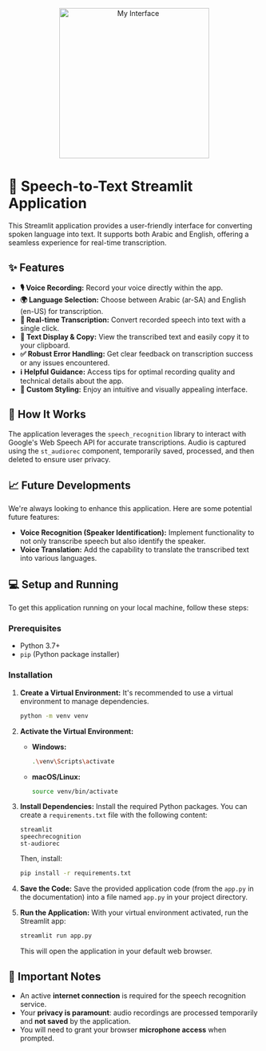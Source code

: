 <p align="center">
   <img src="images/The_interface.png" width="300" alt="My Interface">
</p>   

# 🎤 Speech-to-Text Streamlit Application

This Streamlit application provides a user-friendly interface for converting spoken language into text. It supports both Arabic and English, offering a seamless experience for real-time transcription.

## ✨ Features

* **🎙️ Voice Recording:** Record your voice directly within the app.
* **🌍 Language Selection:** Choose between Arabic (ar-SA) and English (en-US) for transcription.
* **🔄 Real-time Transcription:** Convert recorded speech into text with a single click.
* **📝 Text Display & Copy:** View the transcribed text and easily copy it to your clipboard.
* **✅ Robust Error Handling:** Get clear feedback on transcription success or any issues encountered.
* **ℹ️ Helpful Guidance:** Access tips for optimal recording quality and technical details about the app.
* **🎨 Custom Styling:** Enjoy an intuitive and visually appealing interface.

## 🚀 How It Works

The application leverages the `speech_recognition` library to interact with Google's Web Speech API for accurate transcriptions. Audio is captured using the `st_audiorec` component, temporarily saved, processed, and then deleted to ensure user privacy.

## 📈 Future Developments

We're always looking to enhance this application. Here are some potential future features:

* **Voice Recognition (Speaker Identification):** Implement functionality to not only transcribe speech but also identify the speaker.
* **Voice Translation:** Add the capability to translate the transcribed text into various languages.

## 💻 Setup and Running

To get this application running on your local machine, follow these steps:

### Prerequisites

* Python 3.7+
* `pip` (Python package installer)

### Installation

1.  **Create a Virtual Environment:**
    It's recommended to use a virtual environment to manage dependencies.
    ```bash
    python -m venv venv
    ```

2.  **Activate the Virtual Environment:**
    * **Windows:**
        ```bash
        .\venv\Scripts\activate
        ```
    * **macOS/Linux:**
        ```bash
        source venv/bin/activate
        ```

3.  **Install Dependencies:**
    Install the required Python packages. You can create a `requirements.txt` file with the following content:
    ```
    streamlit
    speechrecognition
    st-audiorec
    ```
    Then, install:
    ```bash
    pip install -r requirements.txt
    ```
    

4.  **Save the Code:**
    Save the provided application code (from the `app.py` in the documentation) into a file named `app.py` in your project directory.

5.  **Run the Application:**
    With your virtual environment activated, run the Streamlit app:
    ```bash
    streamlit run app.py
    ```
    This will open the application in your default web browser.

## 🛑 Important Notes

* An active **internet connection** is required for the speech recognition service.
* Your **privacy is paramount**: audio recordings are processed temporarily and **not saved** by the application.
* You will need to grant your browser **microphone access** when prompted.
